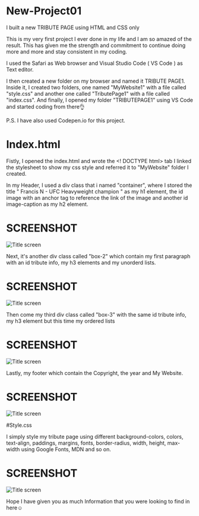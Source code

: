 # New-Project01

I built a new TRIBUTE PAGE using HTML and CSS only

This is my very first project I ever done in my life and I am so amazed of the result. This has given me the strength and commitment to continue doing more and more and stay consistent in my coding.

I used the Safari as Web browser and Visual Studio Code ( VS Code ) as Text editor.

I then created a new folder on my browser and named it TRIBUTE PAGE1. Inside it, I created two folders, one named "MyWebsite1" with a file called "style.css" and another one called "TributePage1" with a file called "index.css". And finally, I opened my folder "TRIBUTEPAGE1" using VS Code and started coding from there👌

P.S.  I have also used Codepen.io for this project. 

# Index.html

Fistly, I opened the index.html and wrote the <! DOCTYPE html></html> tab
I linked the stylesheet to show my css style and referred it to "MyWebsite" folder I created.

In my Header, I used a div class that i named "container", where I stored the title " Francis N - UFC Heavyweight champion " as my h1 element, the id image with an anchor tag to reference the link of the image and another id image-caption as my h2 element.

# SCREENSHOT

![Title screen](https://user-images.githubusercontent.com/109050306/181351658-4af2b31a-43b2-48a2-9565-125b397181ed.png)

Next, it's another div class called "box-2" which contain my first paragraph with an id tribute info, my h3 elements and my unorderd lists.


# SCREENSHOT

![Title screen](https://user-images.githubusercontent.com/109050306/181352607-aa1a8992-ab6c-4a25-9f24-ab4ab66d6759.png)


Then come my third div class called "box-3" with the same id tribute info, my h3 element but this time my ordered lists

# SCREENSHOT

![Title screen](https://user-images.githubusercontent.com/109050306/181353008-eaa5ad2b-167b-4a9a-8b86-af540a20c268.png)
 
   
Lastly, my footer which contain the Copyright, the year and My Website.

# SCREENSHOT

![Title screen](https://user-images.githubusercontent.com/109050306/181353316-229a6a97-5987-421f-987a-51e0af10d44f.png)


#Style.css

I simply style my tribute page using different background-colors, colors, text-align, paddings, margins, fonts, border-radius, width, height, max-width using Google Fonts, MDN and so on.

# SCREENSHOT

![Title screen](https://user-images.githubusercontent.com/109050306/181353701-18e41d36-de03-4c79-b78b-2a71dded1940.png)

Hope I have given you as much Information that you were looking to find in here☺️
